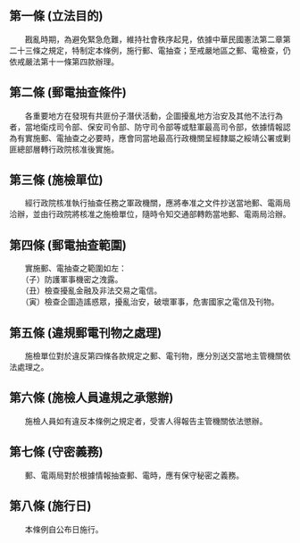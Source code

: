 第一條 (立法目的)
-----------------
　　戡亂時期，為避免緊急危難，維持社會秩序起見，依據中華民國憲法第二章第二十三條之規定，特制定本條例，施行郵、電抽查；至戒嚴地區之郵、電檢查，仍依戒嚴法第十一條第四款辦理。  


第二條 (郵電抽查條件)
---------------------
　　各重要地方在發現有共匪份子潛伏活動，企圖擾亂地方治安及其他不法行為者，當地衛戍司令部、保安司令部、防守司令部等或駐軍最高司令部，依據情報認為有實施郵、電抽查之必要時，應會同當地最高行政機關呈經隸屬之綏靖公署或剿匪總部層轉行政院核准後實施。  


第三條 (施檢單位)
-----------------
　　經行政院核准執行抽查任務之軍政機關，應將奉准之文件抄送當地郵、電兩局洽辦，並由行政院將核准之施檢單位，隨時令知交通部轉飭當地郵、電兩局洽辦。  


第四條 (郵電抽查範圍)
---------------------
　　實施郵、電抽查之範圍如左：  
　　（子）防護軍事機密之洩露。  
　　（丑）檢查擾亂金融及非法交易之電信。  
　　（寅）檢查企圖造謠惑眾，擾亂治安，破壞軍事，危害國家之電信及刊物。  


第五條 (違規郵電刊物之處理)
---------------------------
　　施檢單位對於違反第四條各款規定之郵、電刊物，應分別送交當地主管機關依法處理之。  


第六條 (施檢人員違規之承懲辦)
-----------------------------
　　施檢人員如有違反本條例之規定者，受害人得報告主管機關依法懲辦。  


第七條 (守密義務)
-----------------
　　郵、電兩局對於根據情報抽查郵、電時，應有保守秘密之義務。  


第八條 (施行日)
---------------
　　本條例自公布日施行。